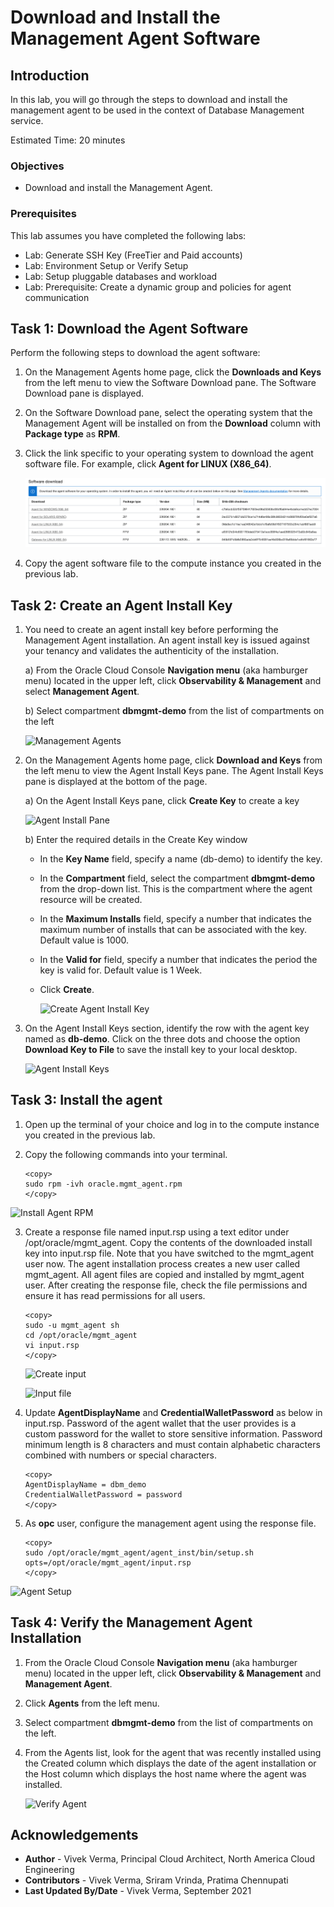 # Download and Install the Management Agent Software

## Introduction

In this lab, you will go through the steps to download and install the management agent to be used in the context of Database Management service.

Estimated Time: 20 minutes

### Objectives

-   Download and install the Management Agent.

### Prerequisites

This lab assumes you have completed the following labs:
* Lab: Generate SSH Key (FreeTier and Paid accounts)
* Lab: Environment Setup or Verify Setup
* Lab: Setup pluggable databases and workload
* Lab: Prerequisite: Create a dynamic group and policies for agent communication

## Task 1: Download the Agent Software

Perform the following steps to download the agent software:

1.  On the Management Agents home page, click the **Downloads and Keys** from the left menu to view the Software Download pane. The Software Download pane is displayed.

2.  On the Software Download pane, select the operating system that the Management Agent will be installed on from the **Download** column with **Package type** as **RPM**.

3.  Click the link specific to your operating system to download the agent software file. For example, click **Agent for LINUX (X86_64)**.

    ![Agent Software](./images/agentdownload.png " ")

4.  Copy the agent software file to the compute instance you created in the previous lab.

## Task 2: Create an Agent Install Key

1.  You need to create an agent install key before performing the Management Agent installation. An agent install key is issued against your tenancy and validates the authenticity of the installation.

    a) From the Oracle Cloud Console **Navigation menu** (aka hamburger menu) located in the upper left, click **Observability & Management** and select **Management Agent**.

    b) Select compartment **dbmgmt-demo** from the list of compartments on the left

    ![Management Agents](./images/managementagents.png " ")

2.  On the Management Agents home page, click **Download and Keys** from the left menu to view the Agent Install Keys pane. The Agent Install Keys pane is displayed at the bottom of the page.

    a) On the Agent Install Keys pane, click **Create Key** to create a key

    ![Agent Install Pane](./images/agentinstallpane.png " ")

    b) Enter the required details in the Create Key window

    -  In the **Key Name** field, specify a name (db-demo) to identify the key.
    -  In the **Compartment** field, select the compartment **dbmgmt-demo** from the drop-down list. This is the compartment where the agent resource will be created.
    -  In the **Maximum Installs** field, specify a number that indicates the maximum number of installs that can be associated with the key. Default value is 1000.
    -  In the **Valid for** field, specify a number that indicates the period the key is valid for. Default value is 1 Week.
    -  Click **Create**.

        ![Create Agent Install Key](./images/createkey.png " ")

3.  On the Agent Install Keys section, identify the row with the agent key named as **db-demo**. Click on the three dots and choose the option **Download Key to File** to save the install key to your local desktop.  

    ![Agent Install Keys](./images/agentinstallkeys.png " ")

## Task 3: Install the agent

1. Open up the terminal of your choice and log in to the compute instance you created in the previous lab.
2. Copy the following commands into your terminal.  

    ```
    <copy>
    sudo rpm -ivh oracle.mgmt_agent.rpm
    </copy>
    ```
![Install Agent RPM](./images/installagentrpm.png " ")

3. Create a response file named input.rsp using a text editor under /opt/oracle/mgmt\_agent. Copy the contents of the downloaded install key into input.rsp file. Note that you have switched to the mgmt\_agent user now. The agent installation process creates a new user called mgmt\_agent. All agent files are copied and installed by mgmt_agent user. After creating the response file, check the file permissions and ensure it has read permissions for all users.

    ```
    <copy>
    sudo -u mgmt_agent sh
    cd /opt/oracle/mgmt_agent    
    vi input.rsp
    </copy>
    ```

    ![Create input](./images/createinput.png " ")

    ![Input file](./images/inputfile.png " ")

4. Update **AgentDisplayName** and **CredentialWalletPassword** as below in input.rsp. Password of the agent wallet that the user provides is a custom password for the wallet to store sensitive information. Password minimum length is 8 characters and must contain alphabetic characters combined with numbers or special characters.

    ```
    <copy>
    AgentDisplayName = dbm_demo
    CredentialWalletPassword = password
    </copy>
    ```

5. As **opc** user, configure the management agent using the response file.

    ```
    <copy>
    sudo /opt/oracle/mgmt_agent/agent_inst/bin/setup.sh opts=/opt/oracle/mgmt_agent/input.rsp
    </copy>
    ```
![Agent Setup](./images/agentsetup.png " ")

## Task 4: Verify the Management Agent Installation

1. From the Oracle Cloud Console **Navigation menu** (aka hamburger menu) located in the upper left, click **Observability & Management** and **Management Agent**.
2. Click **Agents** from the left menu.
3. Select compartment **dbmgmt-demo** from the list of compartments on the left.
4. From the Agents list, look for the agent that was recently installed using the Created column which displays the date of the agent installation or the Host column which displays the host name where the agent was installed.

    ![Verify Agent](./images/verifyagent.png " ")

## Acknowledgements

- **Author** - Vivek Verma, Principal Cloud Architect, North America Cloud Engineering
- **Contributors** - Vivek Verma, Sriram Vrinda, Pratima Chennupati
- **Last Updated By/Date** - Vivek Verma, September 2021

